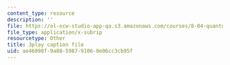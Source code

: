 ```yaml
---
content_type: resource
description: ''
file: https://ol-ocw-studio-app-qa.s3.amazonaws.com/courses/8-04-quantum-physics-i-spring-2013/ae46098f9a88598791060e06cc3cb95f_9lX2FENOe4o.vtt
file_type: application/x-subrip
resourcetype: Other
title: 3play caption file
uid: ae46098f-9a88-5987-9106-0e06cc3cb95f
---
```

